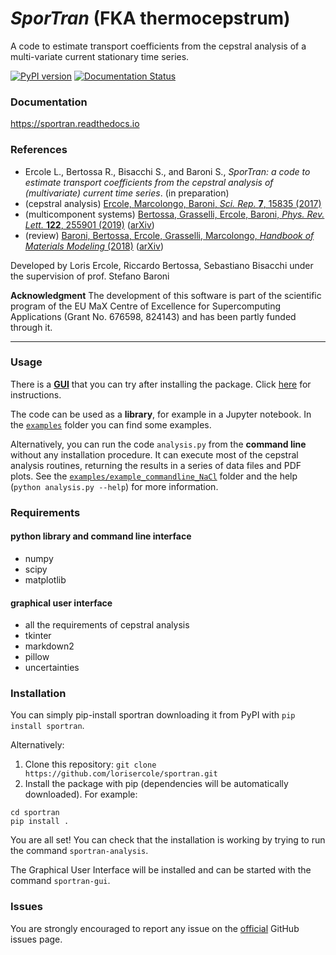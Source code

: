 # *SporTran*  (FKA thermocepstrum)

A code to estimate transport coefficients from the cepstral analysis of a multi-variate current stationary time series.

[![PyPI version](https://badge.fury.io/py/sportran.svg)](https://badge.fury.io/py/sportran)
[![Documentation Status](https://readthedocs.org/projects/sportran/badge/?version=latest)](https://sportran.readthedocs.io/en/latest/?badge=latest)

### Documentation
https://sportran.readthedocs.io

### References
 - Ercole L., Bertossa R., Bisacchi S., and Baroni S., _SporTran: a code to estimate transport coefficients from the cepstral analysis of (multivariate) current time series_. (in preparation)
 - (cepstral analysis) [Ercole, Marcolongo, Baroni, *Sci. Rep.* **7**, 15835 (2017)](https://doi.org/10.1038/s41598-017-15843-2)
 - (multicomponent systems) [Bertossa, Grasselli, Ercole, Baroni, *Phys. Rev. Lett.* **122**, 255901 (2019)](https://doi.org/10.1103/PhysRevLett.122.255901) ([arXiv](https://arxiv.org/abs/1808.03341))
 - (review) [Baroni, Bertossa, Ercole, Grasselli, Marcolongo, *Handbook of Materials Modeling* (2018)](https://doi.org/10.1007/978-3-319-50257-1_12-1) ([arXiv](https://arxiv.org/abs/1802.08006))

Developed by Loris Ercole, Riccardo Bertossa, Sebastiano Bisacchi under the supervision of prof. Stefano Baroni

**Acknowledgment**  The development of this software is part of the scientific program of the EU MaX Centre of Excellence for Supercomputing Applications (Grant No. 676598, 824143) and has been partly funded through it.

---

### Usage
There is a [**GUI**](README_GUI.md) that you can try after installing the package. Click [here](README_GUI.md) for instructions.

The code can be used as a **library**, for example in a Jupyter notebook.
In the [`examples`](examples/) folder you can find some examples.

Alternatively, you can run the code `analysis.py` from the **command line** without any installation procedure.
It can execute most of the cepstral analysis routines, returning the results in a series of data files and PDF plots.
See the [`examples/example_commandline_NaCl`](examples/example_commandline_NaCl/) folder and the help (`python analysis.py --help`) for more information.

### Requirements
#### python library and command line interface
 - numpy
 - scipy
 - matplotlib

#### graphical user interface
 - all the requirements of cepstral analysis
 - tkinter
 - markdown2
 - pillow
 - uncertainties


### Installation
  You can simply pip-install sportran downloading it from PyPI with `pip install sportran`.

  Alternatively:

  1. Clone this repository: `git clone https://github.com/lorisercole/sportran.git`
  2. Install the package with pip (dependencies will be automatically downloaded). For example:
```
cd sportran
pip install .
```
  You are all set! You can check that the installation is working by trying to run the command `sportran-analysis`.

  The Graphical User Interface will be installed and can be started with the command `sportran-gui`.

### Issues
  You are strongly encouraged to report any issue on the [official](https://github.com/lorisercole/sportran/issues) GitHub issues page.

